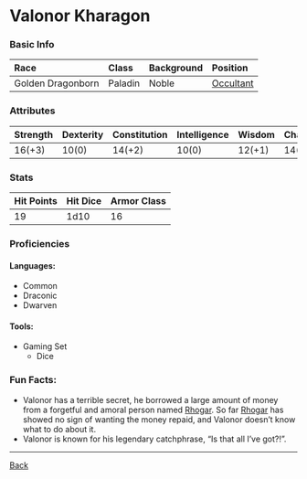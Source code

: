 # Valonor Kharagon

### Basic Info

| Race | Class | Background | Position |
|:--|:--|:--|:--|
| Golden Dragonborn | Paladin | Noble | [Occultant](../Documents/Occultant.pdf) |

### Attributes

| Strength | Dexterity | Constitution | Intelligence | Wisdom | Charisma |
|:--|:--|:--|:--|:--|:--|
| 16(+3) | 10(0) | 14(+2) | 10(0) | 12(+1) | 14(+2) |

### Stats

| Hit Points | Hit Dice | Armor Class |
|:--|:--|:--|
| 19 | 1d10 | 16 |

### Proficiencies
#### Languages:
- Common
- Draconic
- Dwarven

#### Tools:
- Gaming Set
    - Dice 

### Fun Facts:
- Valonor has a terrible secret, he borrowed a large amount of money from a forgetful and amoral person named [Rhogar](../NPCs/Rhogar.md). So far [Rhogar](../NPCs/Rhogar.md) has showed no sign of wanting the money repaid, and Valonor doesn’t know what to do about it.
- Valonor is known for his legendary catchphrase, “Is that all I’ve got?!”.

---
[Back](./)